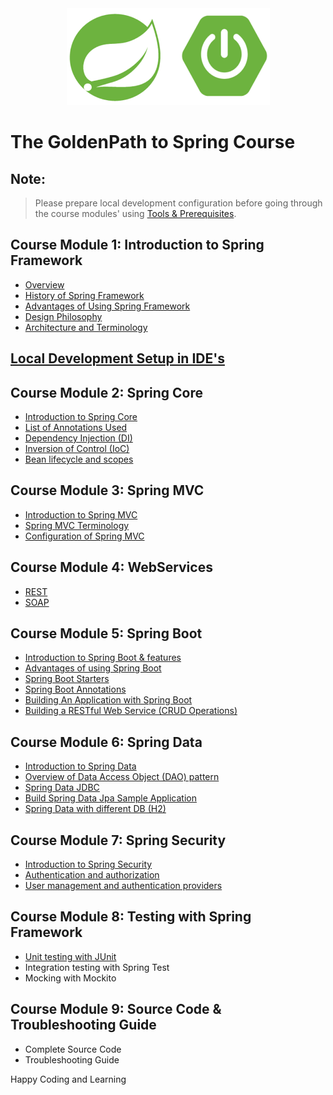 <div align="center">
<img src="./images/SpringLogo.png" alt="SpringLogo">
</div>

# The GoldenPath to Spring Course

## Note:
> Please prepare local development configuration before going through the course modules' using [Tools & Prerequisites](ToolsForTheCourse.md). 

## Course Module 1: Introduction to Spring Framework
* [Overview](./coursemodule1/IntroductionToSpringFramework.md)
* [History of Spring Framework](./coursemodule1/HistoryOfSpringFramework.md)
* [Advantages of Using Spring Framework](./coursemodule1/AdvantagesOfSpringFramework.md)
* [Design Philosophy](./coursemodule1/DesignPhilosophy.md)
* [Architecture and Terminology](./coursemodule1/ArchitectureAndTerminology.md)

## [Local Development Setup in IDE's](LocalDevelopmentSteps.md) 

## Course Module 2: Spring Core
* [Introduction to Spring Core](./coursemodule2/IntroductionToSpringCore.md)
* [List of Annotations Used](./ListOfAnnotations.md)
* [Dependency Injection (DI)](./coursemodule2/DependencyInjection.md)
* [Inversion of Control (IoC)](./coursemodule2/InversionOfControl.md)
* [Bean lifecycle and scopes](./coursemodule2/BeanLifeCycleAndScopes.md)

## Course Module 3: Spring MVC
* [Introduction to Spring MVC](./coursemodule3/IntroductionToSpringMVC.md)
* [Spring MVC Terminology](./coursemodule3/SpringMVCTerminology.md)
* [Configuration of Spring MVC](./coursemodule3/ConfigureSpringMVC.md)

## Course Module 4: WebServices
* [REST](./coursemodule4/RESTArchitecture.md)
* [SOAP](./coursemodule4/SOAPArchitecture.md)

## Course Module 5: Spring Boot
* [Introduction to Spring Boot & features](./coursemodule5/IntroductionToSpringBoot.md)
* [Advantages of using Spring Boot](./coursemodule5/AdvantagesOfSpringBoot.md)
* [Spring Boot Starters](./coursemodule5/SpringBootStarters.md)
* [Spring Boot Annotations](./coursemodule5/SpringBootAnnotations.md)
* [Building An Application with Spring Boot](./coursemodule5/BuildingApplicationWithSpringBoot.md)
* [Building a RESTful Web Service (CRUD Operations)](./coursemodule5/BuildRestfulWebServiceInSpringBoot.md)


## Course Module 6: Spring Data
* [Introduction to Spring Data](./coursemodule6/IntroductionToSpringData.md)
* [Overview of Data Access Object (DAO) pattern](./coursemodule6/DataAccessObjectPattern.md)
* [Spring Data JDBC](./coursemodule6/SpringJDBC.md)
* [Build Spring Data Jpa Sample Application](./coursemodule6/BuildSpringDataJpaApp.md)
* [Spring Data with different DB (H2)](./coursemodule6/SpringDataJpaWithH2.md)

## Course Module 7: Spring Security
* [Introduction to Spring Security](./coursemodule7/IntroductionToSpringSecurity.md)
* [Authentication and authorization](./coursemodule7/SpringSecurityAuthentication.md)
* [User management and authentication providers](./coursemodule7/UserManagementAndAuthenticationProvdier.md)

## Course Module 8: Testing with Spring Framework
* [Unit testing with JUnit](./coursemodule8/UnitTestingWithJunit.md)
* Integration testing with Spring Test
* Mocking with Mockito

## Course Module 9: Source Code & Troubleshooting Guide
* Complete Source Code
* Troubleshooting Guide

Happy Coding and Learning
